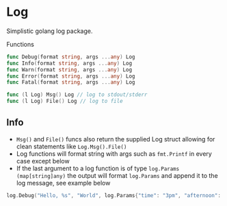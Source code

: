 # Log
Simplistic golang log package.

Functions

```go
func Debug(format string, args ...any) Log
func Info(format string, args ...any) Log
func Warn(format string, args ...any) Log
func Error(format string, args ...any) Log
func Fatal(format string, args ...any) Log

func (l Log) Msg() Log // log to stdout/stderr
func (l Log) File() Log // log to file
```

## Info

- `Msg()` and `File()` funcs also return the supplied Log struct allowing for clean statements like `Log.Msg().File()`
- Log functions will format string with args such as `fmt.Printf` in every case except below
- If the last argument to a log function is of type `log.Params (map[string]any)` the output will format `log.Params` and append it to the log message, see example below

```go
log.Debug("Hello, %s", "World", log.Params{"time": "3pm", "afternoon": true})
```
